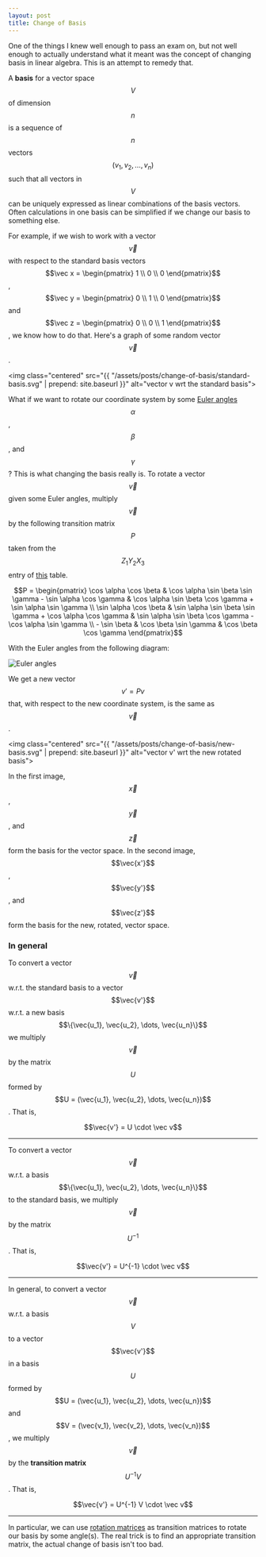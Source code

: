 ```yaml
---
layout: post
title: Change of Basis
---
```


<!-- Custom styles for the images -->
<link rel="stylesheet" href="{{ "/assets/styles/images.css" | prepend: site.baseurl }}">

One of the things I knew well enough to pass an exam on, but not well enough to actually understand what it meant was the concept of changing basis in linear algebra. This is an attempt to remedy that.

A **basis** for a vector space $$V$$ of dimension $$n$$ is a sequence of $$n$$ vectors $$(v_1, v_2, \dots, v_n)$$ such that all vectors in $$V$$ can be uniquely expressed as linear combinations of the basis vectors. Often calculations in one basis can be simplified if we change our basis to something else.

For example, if we wish to work with a vector $$\vec v$$ with respect to the standard basis vectors $$\vec x = \begin{pmatrix} 1 \\ 0 \\ 0 \end{pmatrix}$$, $$\vec y = \begin{pmatrix} 0 \\ 1 \\ 0 \end{pmatrix}$$ and $$\vec z = \begin{pmatrix} 0 \\ 0 \\ 1 \end{pmatrix}$$, we know how to do that. Here's a graph of some random vector $$\vec v$$.

<img class="centered" src="{{ "/assets/posts/change-of-basis/standard-basis.svg" | prepend: site.baseurl }}" alt="vector v wrt the standard basis">

What if we want to rotate our coordinate system by some [Euler angles](https://en.wikipedia.org/wiki/Euler_angles) $$\alpha$$, $$\beta$$, and $$\gamma$$? This is what changing the basis really is. To rotate a vector $$\vec v$$ given some Euler angles, multiply $$\vec v$$ by the following transition matrix $$P$$ taken from the $$Z_1 Y_2 X_3$$ entry of [this](https://en.wikipedia.org/wiki/Euler_angles#Rotation_matrix) table.

$$P = \begin{pmatrix}
    \cos \alpha \cos \beta & \cos \alpha \sin \beta \sin \gamma - \sin \alpha \cos \gamma & \cos \alpha \sin \beta \cos \gamma + \sin \alpha \sin \gamma \\
    \sin \alpha \cos \beta & \sin \alpha \sin \beta \sin \gamma + \cos \alpha \cos \gamma & \sin \alpha \sin \beta \cos \gamma - \cos \alpha \sin \gamma \\
    - \sin \beta & \cos \beta \sin \gamma & \cos \beta \cos \gamma
\end{pmatrix}$$

With the Euler angles from the following diagram:

<img class="centered" src="https://upload.wikimedia.org/wikipedia/commons/a/a1/Eulerangles.svg" alt="Euler angles">

We get a new vector $$v' = P v$$ that, with respect to the new coordinate system, is the same as $$\vec v$$.

<img class="centered" src="{{ "/assets/posts/change-of-basis/new-basis.svg" | prepend: site.baseurl }}" alt="vector v' wrt the new rotated basis">

In the first image, $$\vec x$$, $$\vec y$$, and $$\vec z$$ form the basis for the vector space. In the second image, $$\vec{x'}$$, $$\vec{y'}$$, and $$\vec{z'}$$ form the basis for the new, rotated, vector space.

### In general

To convert a vector $$\vec v$$ w.r.t. the standard basis to a vector $$\vec{v'}$$ w.r.t. a new basis $$\{\vec{u_1}, \vec{u_2}, \dots, \vec{u_n}\}$$ we multiply $$\vec v$$ by the matrix $$U$$ formed by $$U = (\vec{u_1}, \vec{u_2}, \dots, \vec{u_n})$$. That is,

$$\vec{v'} = U \cdot \vec v$$

---

To convert a vector $$\vec v$$ w.r.t. a basis $$\{\vec{u_1}, \vec{u_2}, \dots, \vec{u_n}\}$$ to the standard basis, we multiply $$\vec v$$ by the matrix $$U^{-1}$$. That is,

$$\vec{v'} = U^{-1} \cdot \vec v$$

---

In general, to convert a vector $$\vec v$$ w.r.t. a basis $$V$$ to a vector $$\vec{v'}$$ in a basis $$U$$ formed by $$U = (\vec{u_1}, \vec{u_2}, \dots, \vec{u_n})$$ and $$V = (\vec{v_1}, \vec{v_2}, \dots, \vec{v_n})$$, we multiply $$\vec v$$ by the **transition matrix** $$U^{-1} V$$. That is,

$$\vec{v'} = U^{-1} V \cdot \vec v$$

---

In particular, we can use [rotation matrices](https://en.wikipedia.org/wiki/Rotation_matrix) as transition matrices to rotate our basis by some angle(s). The real trick is to find an appropriate transition matrix, the actual change of basis isn't too bad.
